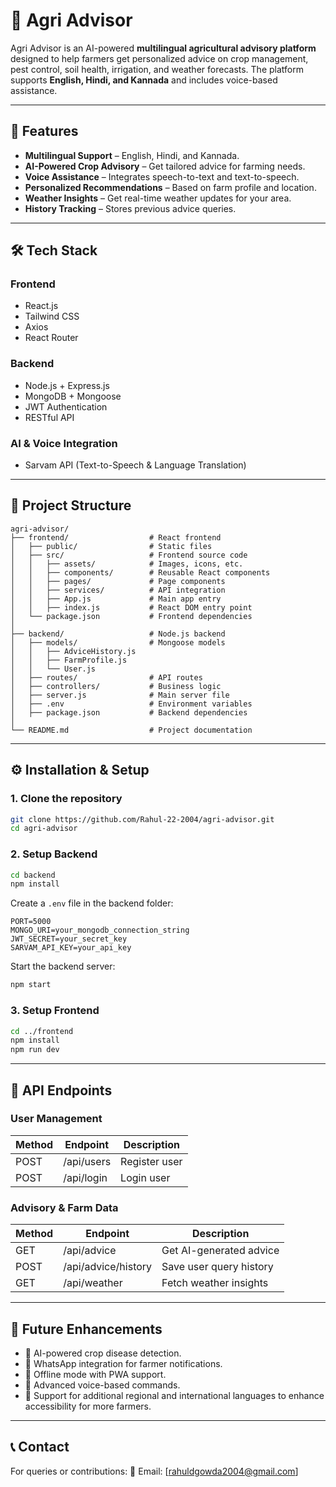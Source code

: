 # 🌾 Agri Advisor

Agri Advisor is an AI-powered **multilingual agricultural advisory platform** designed to help farmers get personalized advice on crop management, pest control, soil health, irrigation, and weather forecasts. The platform supports **English, Hindi, and Kannada** and includes voice-based assistance.

---

## 🚀 Features

- **Multilingual Support** – English, Hindi, and Kannada.
- **AI-Powered Crop Advisory** – Get tailored advice for farming needs.
- **Voice Assistance** – Integrates speech-to-text and text-to-speech.
- **Personalized Recommendations** – Based on farm profile and location.
- **Weather Insights** – Get real-time weather updates for your area.
- **History Tracking** – Stores previous advice queries.

---

## 🛠️ Tech Stack

### **Frontend**

- React.js
- Tailwind CSS
- Axios
- React Router

### **Backend**

- Node.js + Express.js
- MongoDB + Mongoose
- JWT Authentication
- RESTful API

### **AI & Voice Integration**

- Sarvam API (Text-to-Speech & Language Translation)

---

## 📂 Project Structure

```
agri-advisor/
├── frontend/                  # React frontend
│   ├── public/                # Static files
│   ├── src/                   # Frontend source code
│   │   ├── assets/            # Images, icons, etc.
│   │   ├── components/        # Reusable React components
│   │   ├── pages/             # Page components
│   │   ├── services/          # API integration
│   │   ├── App.js             # Main app entry
│   │   ├── index.js           # React DOM entry point
│   └── package.json           # Frontend dependencies
│
├── backend/                   # Node.js backend
│   ├── models/                # Mongoose models
│   │   ├── AdviceHistory.js
│   │   ├── FarmProfile.js
│   │   └── User.js
│   ├── routes/                # API routes
│   ├── controllers/           # Business logic
│   ├── server.js              # Main server file
│   ├── .env                   # Environment variables
│   ├── package.json           # Backend dependencies
│
└── README.md                  # Project documentation
```

---

## ⚙️ Installation & Setup

### **1. Clone the repository**

```bash
git clone https://github.com/Rahul-22-2004/agri-advisor.git
cd agri-advisor
```

### **2. Setup Backend**

```bash
cd backend
npm install
```

Create a `.env` file in the backend folder:

```env
PORT=5000
MONGO_URI=your_mongodb_connection_string
JWT_SECRET=your_secret_key
SARVAM_API_KEY=your_api_key
```

Start the backend server:

```bash
npm start
```

### **3. Setup Frontend**

```bash
cd ../frontend
npm install
npm run dev
```

---

## 🔗 API Endpoints

### **User Management**

| Method | Endpoint   | Description   |
| ------ | ---------- | ------------- |
| POST   | /api/users | Register user |
| POST   | /api/login | Login user    |

### **Advisory & Farm Data**

| Method | Endpoint            | Description             |
| ------ | ------------------- | ----------------------- |
| GET    | /api/advice         | Get AI-generated advice |
| POST   | /api/advice/history | Save user query history |
| GET    | /api/weather        | Fetch weather insights  |

---

## 🧠 Future Enhancements

- 📌 AI-powered crop disease detection.
- 📌 WhatsApp integration for farmer notifications.
- 📌 Offline mode with PWA support.
- 📌 Advanced voice-based commands.
- 📌 Support for additional regional and international languages to enhance accessibility for more farmers.

---

## 📞 Contact

For queries or contributions:
📧 Email: [rahuldgowda2004@gmail.com]

